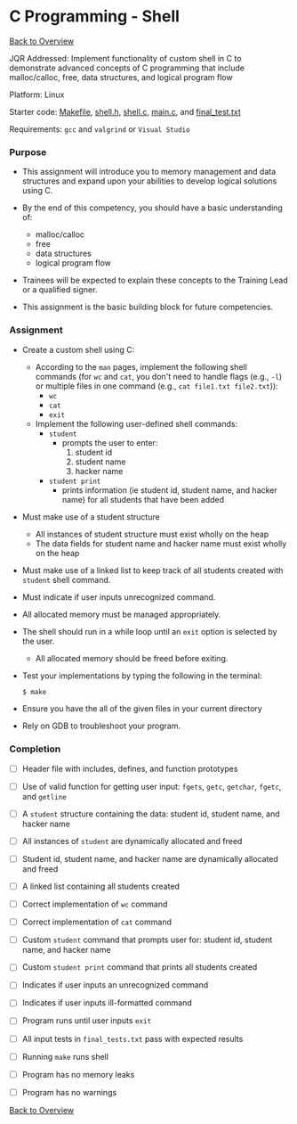 # C Programming - Shell

[Back to Overview](../README.md)

JQR Addressed: Implement functionality of custom shell in C to demonstrate advanced concepts of C programming that include malloc/calloc, free, data structures, and logical program flow

Platform:  Linux

Starter code: [Makefile](./Makefile), [shell.h](./shell.h), [shell.c](./shell.c), [main.c](./main.c), and [final_test.txt](./final_tests.txt)

Requirements:  `gcc` and `valgrind` or `Visual Studio`

### Purpose

- This assignment will introduce you to memory management and data structures and expand upon your abilities to develop logical solutions using C.

- By the end of this competency, you should have a basic understanding of:
  - malloc/calloc
  - free
  - data structures
  - logical program flow

- Trainees will be expected to explain these concepts to the Training Lead or a qualified signer.

- This assignment is the basic building block for future competencies.

### Assignment

- Create a custom shell using C:
  - According to the ```man``` pages, implement the following shell commands (for `wc` and `cat`, you don't need to handle flags (e.g., `-l`) or multiple files in one command (e.g., `cat file1.txt file2.txt`)):
    - `wc`
    - `cat`
    - `exit`
  - Implement the following user-defined shell commands:
    - `student`
      - prompts the user to enter:
        1. student id
        2. student name
        3. hacker name
    - `student print`
      - prints information (ie student id, student name, and hacker name) for all students that have been added

- Must make use of a student structure
  - All instances of student structure must exist wholly on the heap
  - The data fields for student name and hacker name must exist wholly on the heap

- Must make use of a linked list to keep track of all students created with `student` shell command.

- Must indicate if user inputs unrecognized command.

- All allocated memory must be managed appropriately.

- The shell should run in a while loop until an `exit` option is selected by the user.
  - All allocated memory should be freed before exiting.

- Test your implementations by typing the following in the terminal:

    ```bash
    $ make
    ```

- Ensure you have the all of the given files in your current directory

- Rely on GDB to troubleshoot your program.

### Completion

- [ ] Header file with includes, defines, and function prototypes

- [ ] Use of valid function for getting user input: `fgets`, `getc`, `getchar`, `fgetc`, and `getline`

- [ ] A `student` structure containing the data: student id, student name, and hacker name

- [ ] All instances of `student` are dynamically allocated and freed

- [ ] Student id, student name, and hacker name are dynamically allocated and freed

- [ ] A linked list containing all students created

- [ ] Correct implementation of `wc` command

- [ ] Correct implementation of `cat` command

- [ ] Custom `student` command that prompts user for: student id, student name, and hacker name

- [ ] Custom `student print` command that prints all students created

- [ ] Indicates if user inputs an unrecognized command

- [ ] Indicates if user inputs ill-formatted command

- [ ] Program runs until user inputs `exit`

- [ ] All input tests in `final_tests.txt` pass with expected results

- [ ] Running `make` runs shell

- [ ] Program has no memory leaks

- [ ] Program has no warnings

[Back to Overview](../README.md)